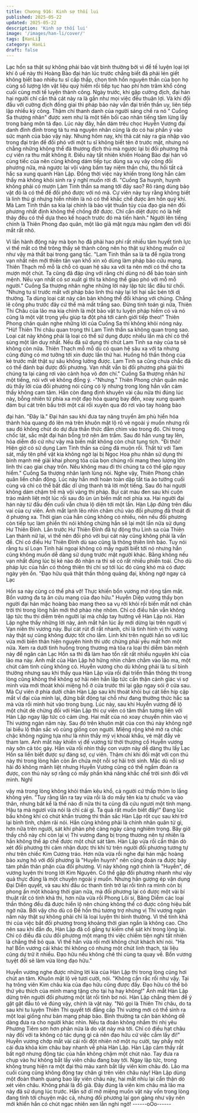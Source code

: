 ```yaml
---
title: Chương 916: Kinh sợ thối lui
published: 2025-05-22
updated: 2025-05-22
description: 'Kinh sợ thối lui'
image: '/images/han-li/cover/'
tags: [HanLi]
category: HanLi
draft: false
---
```


Lạc hồn sa thật sự không phải bảo vật bình thường bởi vì để tế
luyện loại lợi khí ô uế này thì Hoàng Bào đại hán lúc trước chẳng
biết đã phải lén giết không biết bao nhiêu tu sĩ cấp thấp, chọn tinh
hồn nguyên thần của bọn họ cùng số lượng lớn vật liệu quý hiếm
rồi tiếp tục hao phí hơn trăm khổ công cuối cùng mới tế luyện
thành công. Ngày trước, khi gặp cường địch, đại hán hai người
chỉ cần thả cát này ra là gần như mọi việc đều thuận lợi. Và khi
đối đầu với cường địch đồng giai thì pháp bảo này vẫn đại triển
thần uy, liên tiếp lập nhiều kỳ công. Thậm chí thanh danh của
người sáng chế ra nó " Cuồng Sa thượng nhân" được xem như là
một tiền bối cao nhân tiếng tăm lừng lẫy trong bàng môn tả đạo.
Lúc này đây, hắn dám trêu chọc Huyễn Vương đại danh đỉnh đỉnh
trong tà tu mà nguyên nhân cũng là do có hai phần ỷ vào sức
mạnh của bảo vậy này. Nhưng hôm nay, khi thả cát này ra gia
nhập vào trong đại trận để đối phó với một tu sĩ không biết tên ở
trước mặt, nhưng nó chẳng những không thể đả thương địch thủ
mà ngược lại bị đối phương thả cự viên ra thu mất không ít. Điều
này tất nhiên khiến Hoàng Bào đại hán vô cùng tiếc của nên cũng
không dám tiếp tục dùng sa vụ vây công đối phương nữa, mà
ngược lại vội vàng bấm tay niệm thần chú, thu hồi tất cả hắc sa
xung quanh Hàn Lập. Đồng thời việc này khiến trong lòng hắn
cảm thấy mà không khỏi sinh ra ý nghĩ muốn rời đi.
"Cuồng Sa huynh, huynh không phải có mượn Làm Tinh thần sa
mang tới đây sao? Rõ ràng dùng bảo vật đó là có thể để đối phó
được với nó mà. Cự viên này tuy rằng không biết là linh thú gì
nhưng hiển nhiên là nó có thể khắc chế được âm hồn quỷ khí. Mà
Lam Tinh thần sa kia lại chính là bảo vật thuần túy của đạo gia
nên đối phương nhất định không thể chống đỡ được. Chỉ cần diệt
được nó là hết thảy đều có thể dựa theo kế hoạch trước đó mà
tiến hành." Người lên tiếng chính là Thiên Phong đạo quân, một
lão giả mặt ngựa màu ngăm đen với đôi mắt rất nhỏ.

Vì lần hành động này mà bọn họ đã phải hao phí rất nhiều tâm
huyết tinh lực vì thế mắt có thể trông thấy sẽ thành công nên họ
thật sự không muốn cứ như vậy mà thất bại trong gang tấc.
"Lam Tinh thần sa là ta để ngừa trong vạn nhất nên mới thiên tân
vạn khổ xin xỏ dùng làm pháp bảo cứu mạng. Thiên Thạch mỗ
mỗ là chỗ có quan hệ sâu xa với ta nên mới có thể cho ta mượn
một chút. Ta cũng đã đáp ứng với rằng chỉ dùng nó để bảo toàn
sinh mệnh. Nếu vạn nhất có sơ xuất gì thì ta không thể giao phó
với mỗ mỗ người." Cuồng Sa thượng nhân nghe những lời này
lập tức lắc đầu từ chối.
"Nhưng tu sĩ trước mắt với pháp bảo linh thú này lại lợi hại sắc
bén tới dị thường. Ta dùng loại cát này căn bản không thể đối
kháng với chúng. Chẳng lẽ công phu trước đây cứ thể mà mất
trắng sao. Đừng tính toán gì nữa, Thiên Thi Châu của lão ma kia
chính là một bảo vật tu luyện pháp hiếm có và nó cũng là một vật
trọng yếu giúp ta đột phá tới cảnh giới tiếp theo!" Thiên Phong
chân quân nghe những lời của Cuồng Sa thì không khỏi nóng
nảy.
"Hừ! Thiên Thi châu quan trọng thì Lam Tinh thần sa không quan
trọng sao. Loại cát này không phải là loại có thể sử dụng được
nhiều lần mà chỉ có thể sùng một lần duy nhất. Nếu đã sử dụng
thì chút Lam Tinh sa này của ta sẽ không còn nữa. Thiên Thạch
mỗ mỗ dù có quan hệ sâu xa với ta nhưng cũng đừng có mơ
tưởng tới xin được lần thứ hai. Huống hồ thần thông của kẻ trước
mắt thật sự sâu không lường được. Lam Tinh sa cũng chưa chắc
đã có thể đánh bại được đối phương. Vạn nhất vẫn bị đối phương
phá giải thì chúng ta lại càng rơi vào cảnh họa vô đơn chí." Cuồng
Sa thượng nhân hừ một tiếng, nói với vẻ không đồng ý.
-"Nhưng."
Thiên Phong chân quân mặc dù thấy lời của đối phương nói cũng
có lý nhưng trong lòng hắn vẫn cảm thấy không cam tâm. Hắn
còn đang định khuyên vài câu nữa thì đúng lúc này, bỗng nhiên từ
phía xa một đạo hỏa quang bay đến, xoay xung quanh đám bụi
cát trên bầu trời một cái rồi xuyên qua đó rơi vào tay hoàng bào

đại hán.
"Đây là." Đại hán sau khi đưa tay nâng truyền âm phù hiển hóa
thành hỏa quang đó lên mà trên khuôn mặt lộ rõ vẻ ngoài ý muốn
nhưng rồi sau đó không chút do dự đưa thần thức đắm chìm vào
trong đó.
Chỉ trong chốc lát, sắc mặt đại hán bỗng trở nên âm trầm. Sau đó
hắn vung tay lên, hỏa diễm đó cứ như vậy mà biến mất không
còn chút tung tích.
"Đi thôi! Hiện giờ có sử dụng Lam Tinh thần sa cũng đã muộn rồi.
Thất tử với Tam sát, mấy tên phế vật kia không ngờ lại bị Ngọc
Hoa phu nhân sử dụng thi binh mạnh mẽ giải khai phong tỏa của
bọn chúng rồi mang theo lượng lớn linh thi cao giai chạy trốn. Nếu
không mau đi thì chúng ta có thể gặp nguy hiểm." Cuồng Sa
thượng nhân lạnh lùng nói.
Nghe vậy, Thiên Phong chân quân liền chấn động. Lúc này hắn
mới hoàn toàn dập tắt tia ảo tưởng cuối cùng và chỉ có thể bất
đắc dĩ ứng thanh trả lời một tiếng. Sau đó hai người không dám
chậm trễ mà vội vàng thi pháp. Bụi cát màu đen sau khi cuộn trào
mãnh liệt một lúc rồi sau đó ùn ùn biến mất nơi phía xa. Hai người
đại hán này từ đầu đến cuối vẫn chưa lộ diện tới một lần. Hàn
Lập đứng trên đầu vai của cự viên. Ánh mắt lạnh lẽo nhìn chăm
chú vào đối phương đã thoát đi ở phương xa.
Thời gian của hắn cũng không có nhiều, nên nếu đối phương còn
tiếp tục làm phiền thì nói không chừng hắn sẽ lại một lần nữa sử
dụng Hư Thiên Đỉnh. Lần trước Hư Thiên Đỉnh đã tự động thu
Linh sa của Thiên Lan thánh nữ lại, vì thế nên đối phó với bụi cát
này cũng không phải là vấn đề. Chỉ có điều Hư Thiên Đỉnh dù sao
cũng là thông thiên linh bảo. Tuy nói rằng tu sĩ Loạn Tinh hải
ngoại không có mấy người biết tới nó nhưng hắn cũng không
muốn dễ dàng sử dụng trước mặt người khác. Bằng không nếu
vạn nhất đúng lúc bị kẻ nào đó nhận ra thì sẽ có rất nhiều phiền
toái. Cho dù pháp lực của hắn có thông thiên thì chỉ sợ tới lúc đó
cũng khó mà có được ngày yên ổn.
"Đạo hữu quả thật thần thông quảng đại, không ngờ ngay cả Lạc

Hồn sa này cũng có thể phá vỡ! Thực khiến bổn vương mở rộng
tầm mắt. Bổn vương đa tạ ân cứu mạng của đạo hữu." Huyễn
Diệp vương thấy bọn người đại hán mặc hoàng bào mang theo
sa vụ rời khỏi rồi biến mất nơi chân trời thì trong lòng hắn mới thở
phào nhẹ nhõm. Chỉ có điều hắn vẫn không lập tức thu thi diễm
trên người lại mà chắp tay hướng về Hàn Lập nói.
Hàn Lập nghe thấy những lời này, ánh mắt hắn lúc ấy mới dừng
lại trên người vị Vạn niên thi vương này. Bụi cát rút đi rất nhanh,
chỉ là tình hình vị thi vương này thật sự cũng không được tốt cho
lắm. Linh khí trên người hắn so với lúc vừa mới biến thân hiện
nguyên hình thì ước chừng phải yếu mất hơn một nửa. Xem ra
dưới tình huống trọng thương mà tỏa ra loại thi diễm bản mệnh
này để ngăn cản Lạc Hồn sa thì đã làm hao tổn rất rất nhiều
nguyên khí của lão ma này. Ánh mắt của Hàn Lập hờ hững nhìn
chằm chằm vào lão ma, một chút cảm tình cũng không có. Huyễn
vương cho dù không phải là tu sĩ bình thường nhưng sau khi thấy
qua Hàn Lập vừa rồi đại triển thần thông thì trong lòng cũng
không thể không sợ hãi nên hắn lập tức cẩn thận cảnh giác vì sợ
mình vừa mới thoát khỏi miệng hổ ở cửa trước thì lại gặp ngay
sói ở cửa sau.
Mà Cự viên ở phía dưới chân Hàn Lập sau khi thoát khỏi bụi cát
liền híp cặp mắt vĩ đại của mình lại, đứng bất động tại chỗ như
đang thưởng thức hắc sa mà vừa rồi mình hút vào trong bụng.
Lúc này, sau khi Huyễn vương để lộ một chút dè chừng đối với
Hàn Lập thì cự viên có tâm thần tương liên với Hàn Lập ngay lập
tức có cảm ứng. Hai mắt của nó xoay chuyển nhìn vào vị Thi
vương ngàn năm này. Sau đó trên khuôn mặt của con thú này
không ngờ lại biểu lộ thần sắc vô cùng giống con người. Miệng
rộng khẽ mở ra chậc chậc không ngừng tựa như là nhìn thấy mỹ
vị khoái khẩu, vẻ mặt đầy vẻ tham lam.
Ánh mắt này khiến vị đế vương từ thời thượng cổ Huyễn vương
này sởn cả tóc gáy. Hắn vừa rồi nhìn thấy con vượn này dễ dàng
thu lấy Lạc Hồn sa liền biết được sự đáng sợ, cự viên. Thậm chí
khi đối mặt với con thú này thì trong lòng hắn còn ẩn chứa một
nỗi sợ hãi trời sinh. Mặc dù nỗi sợ hãi đó không mãnh liệt nhưng
Huyễn Vương cũng có thể ngầm đoán ra được, con thú này sợ
rằng có mấy phần khả năng khắc chế trời sinh đối với mình. Nghĩ

vậy mà trong lòng không khỏi thầm kêu khổ, cả người cứ thấp
thỏm lo lắng không yên.
"Tuy rằng lần ra tay vừa rồi là do mấy tên kia tự chuốc vạ vào
thân, nhưng bất kể là thế nào đi nữa thì ta cũng đã cứu ngươi một
tính mạng. Hậu tạ mà ngươi vừa nói là chỉ cái gì. Ta quả rất muốn
biết đấy!" Đang lúc bầu không khí có chút khẩn trương thì thần
sắc Hàn Lập rốt cục sau khi trở lại bình tĩnh, chậm rãi nói.
Hắn cũng không phải là chính nhân quân tử gì, hơn nữa trên
người, sát khí phản phệ càng ngày càng nghiêm trọng. Bây giờ
thấy chỗ này chỉ còn lại vị Thi vương đang bị trọng thương nên tự
nhiên là hắn không thể áp chế được một chút sát tâm. Hàn Lập
vừa rồi cẩn thận dò xét đối phương thì cảm nhận được thi khí từ
trên người đối phương tương tự như trên chiếc Kim Cương tráo.
Hơn nữa vừa rồi nghe đại hán mặc hoàng bào xưng hô với đối
phương là "Huyễn huynh" nên cũng đoán ra được bảy tám phần
thân phận của đối phương.
Vị này không ngờ chính là "Huyễn", đế vương luyện thi trong lời
Kim Nguyên. Có thể gặp đối phương nhanh như vậy quả thực
đúng là một chuyện ngoài ý muốn. Nhưng hắn gượng ép vận
dụng Đại Diễn quyết, và sau khi đầu óc thanh tỉnh trở lại rồi tính
ra mình còn bị phong ấn một khoảng thời gian nữa, mà đối
phương lại có được một vài bí thuật rất có tính khả thi, hơn nữa
vừa rồi Phong Lôi sí, Băng Diễm các loại thần thông đều đã được
hiển lộ nên chúng không thể có được công hiệu bất ngờ nữa. Bởi
vậy cho dù có Đề hồn thú tương trợ nhưng vị Thi vương ngàn
năm này thật sự không phải chỉ là loại luyện thi bình thường. Vì
thế tính khả thi của việc bắt đối phương trong khoảng thời gian
ngắn là không cao.
Cho nên sau khi đắn đo, Hàn Lập đã cố gắng tự kiềm chế sát khí
trong lòng lại. Chỉ có điều đã cứu đối phương một mạng thì việc
chiếm tiện nghi tất nhiên là chẳng thể bỏ qua. Vì thế hắn vừa rồi
mới không chút khách khí nói.
"Ha ha! Bổn vương cái khác thì không có nhưng một chút linh
thạch, tài liệu cũng dự trữ ít nhiều. Đạo hữu nếu không chê thì
cùng ta quay về. Bổn vương tuyệt đối sẽ làm vừa lòng đạo hữu."

Huyễn vương nghe được những lời kia của Hàn Lập thì trong
lòng cũng hơi chút an tâm. Khuôn mặt lộ vẻ tươi cười, nói.
"Không cần rắc rối như vậy. Tại hạ trông viên Kim châu kia của
đạo hữu cũng được đấy. Đạo hữu có thể bỏ thứ yêu thích của
mình mang tặng cho tại hạ hay không!" Ánh mắt Hàn Lập dừng
trên người đối phương một lát rồi tỉnh bơ nói.
Hàn Lập chẳng thèm để ý gật gật đầu tỏ vẻ đúng vậy, chính là vật
này.
"Nó gọi là Thiên Thi châu, do ta sau khi tu luyện Thiên Thi quyết
tới đẳng cấp Thi vương mới có thể sinh ra một loại giống như bản
mạng pháp bảo. Bình thường ta căn bản không dễ dàng đưa ra
cho người khác nhìn. Nếu ta đoán không nhầm thì nhị yêu
Phương Tiêm sơn hơn phân nửa là do vật này mà tới. Chỉ có điều
hạt châu này đối với ta không có tác dụng gì cả nên đạo hữu cứ
việc cầm lấy đi!" Huyễn vương chớp mắt vài cái rồi đột nhiên nở
một nụ cười, tay phẩy một cái đưa khỏa kim châu bay nhanh về
phía Hàn Lập.
Hàn Lập cảm thấy rất bất ngờ nhưng động tác của hắn không
chậm một chút nào. Tay đưa ra chụp vào hư không bắt lấy viên
châu đang bay tới. Ngay lập tức, trong không trung hiện ra một
đại thủ màu xanh bắt lấy viên kim châu đó. Lão ma cuối cùng
cũng không động tay chân gì trên viên châu này! Hàn Lập dùng
một đoàn thanh quang bao lấy viên châu này, hai mắt nhíu lại cẩn
thận dò xét viên châu.
Không phải là đồ giả. Đây đúng là viên kim châu mà lão ma này
đã sử dụng lúc trước. Hắn sở dĩ mở miệng muốn vật này vốn
trong lòng đang tính tới chuyện mặc cả, nhưng đối phương lại
gọn gàng như vậy nên mới khiến hắn có chút ngạc nhiên xen lẫn
nghi ngờ!
------oOo------
